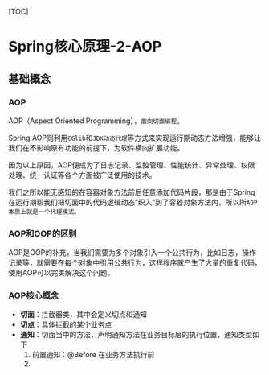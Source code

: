 [TOC]



# Spring核心原理-2-AOP

## 基础概念

### AOP

AOP（Aspect Oriented Programming），`面向切面编程`。

Spring AOP则利用`CGlib`和`JDK动态代理`等方式来实现运行期动态方法增强，能够让我们在不影响原有功能的前提下，为软件横向扩展功能。

因为以上原因，AOP便成为了日志记录、监控管理、性能统计、异常处理、权限处理、统一认证等各个方面被广泛使用的技术。

我们之所以能无感知的在容器对象方法前后任意添加代码片段，那是由于Spring在运行期帮我们把切面中的代码逻辑动态“织入”到了容器对象方法内，所以所`AOP本质上就是一个代理模式。`

### AOP和OOP的区别

AOP是OOP的补充，当我们需要为多个对象引入一个公共行为，比如日志，操作记录等，就需要在每个对象中引用公共行为，这样程序就产生了大量的重复代码，使用AOP可以完美解决这个问题。

### AOP核心概念

- **切面**：拦截器类，其中会定义切点和通知
- **切点**：具体拦截的某个业务点
- **通知**：切面当中的方法，声明通知方法在业务目标层的执行位置，通知类型如下
    1. 前置通知：@Before 在业务方法执行前
    2. 